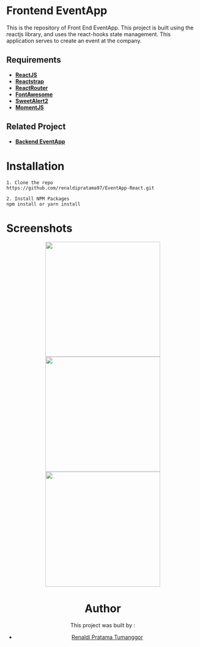 # Frontend EventApp
This is the repository of Front End EventApp. This project is built using the reactjs library, and uses the react-hooks state management. This application serves to create an event at the company.

## Requirements
* **[ReactJS](https://reactjs.org/)**
* **[Reactstrap](https://reactstrap.github.io/)**
* **[ReactRouter](https://reactrouter.com/)**
* **[FontAwesome](https://fontawesome.com/how-to-use/on-the-web/using-with/react)**
* **[SweetAlert2](https://sweetalert2.github.io/)**
* **[MomentJS](https://momentjs.com/)**

## Related Project
* **[Backend EventApp](https://github.com/renaldipratama97/Backend-EventApp.git)**

# Installation
```
1. Clone the repo
https://github.com/renaldipratama97/EventApp-React.git

2. Install NPM Packages
npm install or yarn install

```
# Screenshots
<div display="flex" align="center">
<img src="https://user-images.githubusercontent.com/72293996/112709988-71f35600-8ef0-11eb-8286-b8b5444e42eb.png" width="300">
<img src="https://user-images.githubusercontent.com/72293996/112709988-71f35600-8ef0-11eb-8286-b8b5444e42eb.png" width="300">
<img src="https://user-images.githubusercontent.com/72293996/112710019-a109c780-8ef0-11eb-9da0-ab4e80afc3a0.png" width="300">

# Author
This project was built by :
* [Renaldi Pratama Tumanggor](https://github.com/renaldipratama97)
